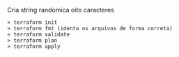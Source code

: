 Cria string randomica oito caracteres<br>

```
> terraform init
> terraform fmt (identa os arquivos de forma correta)
> terraform validate
> terraform plan
> terraform apply
```